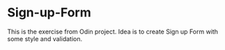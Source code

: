 # Sign-up-Form

This is the exercise from  Odin project. Idea is to create Sign up Form with some style and validation. 
